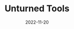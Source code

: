 ---
slug: 'unturned-tools'
title: 'Unturned Tools'
description: 'Explore, Search, Filter asset data collected from unturned-asset-scraper'
date: 2022-11-20
tags:
  -  'Unturned'
  -  'Astro'
  -  'Solid JS'
  -  'Python'
  -  'MongoDB'
  -  'Flask'
  -  'Javascipt'
---